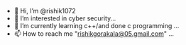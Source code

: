 - 👋 Hi, I’m @rishik1072
- 👀 I’m interested in cyber security...
- 🌱 I’m currently learning  c++/and done c programming ...
- 📫 How to reach me "rishikgorakala@05.gmail.com" ...

<!---
rishik1072/rishik1072 is a ✨ special ✨ repository because its `README.md` (this file) appears on your GitHub profile.
You can click the Preview link to take a look at your changes.
--->
